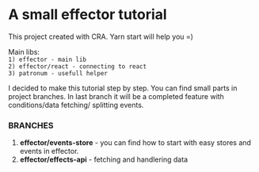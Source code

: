 # A small effector tutorial 

This project created with CRA. Yarn start will help you =)

Main libs:  
``1) effector - main lib``  
``2) effector/react - connecting to react``  
``3) patronum - usefull helper``


I decided to make this tutorial step by step. You can find small parts in project branches.
In last branch it will be a completed feature with conditions/data fetching/ splitting events.


### BRANCHES
1) **effector/events-store** - you can find how to start with easy stores and events in effector.
1) **effector/effects-api** - fetching and handlering data


